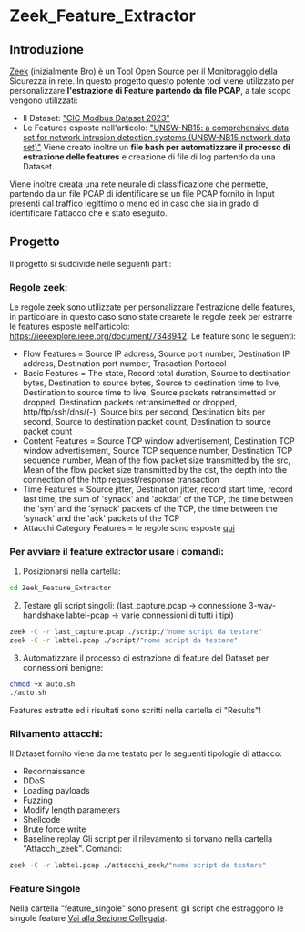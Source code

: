 # Zeek_Feature_Extractor

## Introduzione
<a href="https://zeek.org">Zeek</a> (inizialmente Bro) è un Tool Open Source per il Monitoraggio della Sicurezza in rete.
In questo progetto questo potente tool viene utilizzato per personalizzare <b>l'estrazione di Feature partendo da file PCAP</b>, a tale scopo vengono utilizzati:
- Il Dataset: <a href="https://www.unb.ca/cic/datasets/modbus-2023.html">"CIC Modbus Dataset 2023"</a>
- Le Features esposte nell'articolo: <a href="https://ieeexplore.ieee.org/document/7348942">"UNSW-NB15: a comprehensive data set for network intrusion detection systems (UNSW-NB15 network data set)"</a>
Viene creato inoltre un <b>file bash per automatizzare il processo di estrazione delle features</b> e creazione di file di log partendo da una Dataset. 

Viene inoltre creata una rete neurale di classificazione che permette, partendo da un file PCAP di identificare se un file PCAP fornito in Input presenti dal traffico legittimo o meno ed in caso che sia in grado di identificare l'attacco che è stato eseguito.
## Progetto
Il progetto si suddivide nelle seguenti parti:
<a name="feature"></a>
### Regole zeek:
Le regole zeek sono utilizzate per personalizzare l'estrazione delle features, in particolare in questo caso sono state crearete le regole zeek per estrarre le features esposte nell'articolo: <a href="https://ieeexplore.ieee.org/document/7348942">https://ieeexplore.ieee.org/document/7348942</a>. Le feature sono le seguenti:
- Flow Features = Source IP address, Source port number, Destination IP address, Destination port number, Trasaction Portocol
- Basic Features = The state, Record total duration, Source to destination bytes, Destination to source bytes, Source to destination time to live, Destination to source time to live, Source packets retransimetted or dropped, Destination packets retransimetted or dropped, http/ftp/ssh/dns/(-), Source bits per second, Destination bits per second, Source to destination packet count, Destination to source packet count
- Content Features = Source TCP window advertisement, Destination TCP window advertisement, Source TCP sequence number, Destination TCP sequence number, Mean of the flow packet size transmitted by the src, Mean of the flow packet size transmitted by the dst, the depth into the connection of the http request/response transaction
- Time Features = Source jitter, Destination jitter, record start time, record last time, the sum of 'synack' and 'ackdat' of the TCP, the time between the 'syn' and the 'synack' packets of the TCP, the time between the 'synack' and the 'ack' packets of the TCP
- Attacchi Category Features = le regole sono esposte [qui](#attacchi)

### Per avviare il feature extractor usare i comandi:
1. Posizionarsi nella cartella:
```bash
cd Zeek_Feature_Extractor
```
2. Testare gli script singoli: (last_capture.pcap -> connessione 3-way-handshake
labtel-pcap -> varie connessioni di tutti i tipi)
```bash
zeek -C -r last_capture.pcap ./script/"nome script da testare"
zeek -C -r labtel.pcap ./script/"nome script da testare"
```
3. Automatizzare il processo di estrazione di feature del Dataset per connessioni benigne:
```bash
chmod +x auto.sh
./auto.sh 
```
Features estratte ed i risultati sono scritti nella cartella di "Results"!
<a name="attacchi"></a>
### Rilvamento attacchi:
Il Dataset fornito viene da me testato per le seguenti tipologie di attacco:
- Reconnaissance
- DDoS
- Loading payloads 
- Fuzzing
- Modify length parameters
- Shellcode
- Brute force write
- Baseline replay
Gli script per il rilevamento si torvano nella cartella "Attacchi_zeek". Comandi:
```bash
zeek -C -r labtel.pcap ./attacchi_zeek/"nome script da testare"
```
### Feature Singole
Nella cartella "feature_singole" sono presenti gli script che estraggono le singole feature [Vai alla Sezione Collegata](#feature).